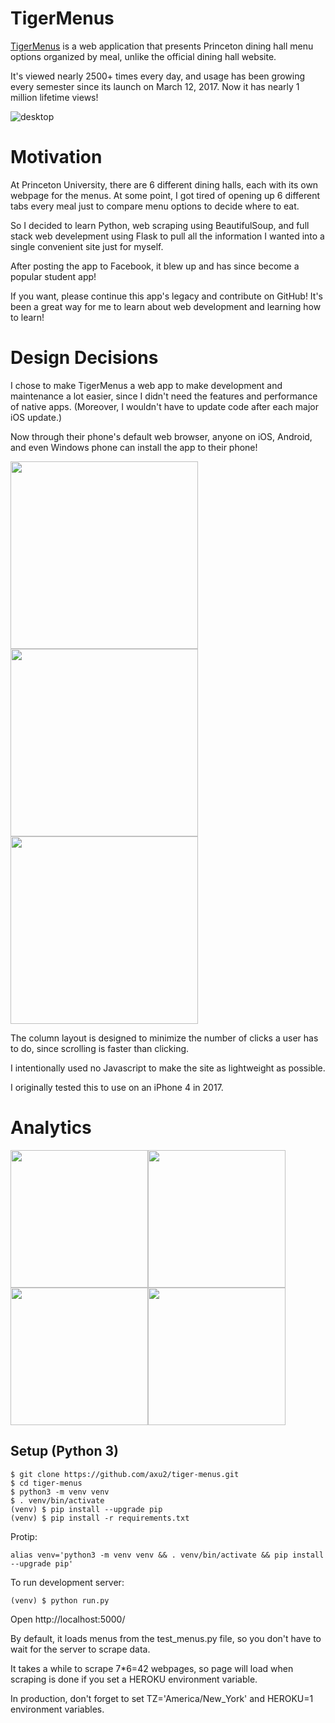 # TigerMenus

[TigerMenus](https://tigermenus.herokuapp.com/) is a web application that presents Princeton dining hall menu options organized by meal, unlike the official dining hall website.

It's viewed nearly 2500+ times every day, and usage has been growing every semester since its launch on March 12, 2017. Now it has nearly 1 million lifetime views!

![desktop](https://raw.githubusercontent.com/axu2/tiger_menus/master/app/static/screenshot2019.png)

# Motivation

At Princeton University, there are 6 different dining halls, each with its own webpage for the menus. At some point, I got tired of opening up 6 different tabs every meal just to compare menu options to decide where to eat.

So I decided to learn Python, web scraping using BeautifulSoup, and full stack web develepment using Flask to pull all the information I wanted into a single convenient site just for myself.

After posting the app to Facebook, it blew up and has since become a popular student app!

If you want, please continue this app's legacy and contribute on GitHub! It's been a great way for me to learn about web development and learning how to learn!

# Design Decisions

I chose to make TigerMenus a web app to make development and maintenance a lot easier, since I didn't need the features and performance of native apps. (Moreover, I wouldn't have to update code after each major iOS update.)

Now through their phone's default web browser, anyone on iOS, Android, and even Windows phone can install the app to their phone!

<img width=300 src="https://raw.githubusercontent.com/axu2/tiger_menus/master/app/static/iphoneicon.png"/><img width=300 src="https://raw.githubusercontent.com/axu2/tiger_menus/master/app/static/androidicon.png"/><img width=300 src="https://raw.githubusercontent.com/axu2/tiger_menus/master/app/static/windows.png"/>

The column layout is designed to minimize the number of clicks a user has to do, since scrolling is faster than clicking.

I intentionally used no Javascript to make the site as lightweight as possible. 

I originally tested this to use on an iPhone 4 in 2017.

# Analytics

<img width=220 src="https://raw.githubusercontent.com/axu2/tiger_menus/master/app/static/usage/views.jpg"/><img width=220 src="https://raw.githubusercontent.com/axu2/tiger_menus/master/app/static/usage/cat.jpg"/><img width=220 src="https://raw.githubusercontent.com/axu2/tiger_menus/master/app/static/usage/os.jpg"/><img width=220 src="https://raw.githubusercontent.com/axu2/tiger_menus/master/app/static/usage/brand.jpg"/>

## Setup (Python 3)
```
$ git clone https://github.com/axu2/tiger-menus.git
$ cd tiger-menus
$ python3 -m venv venv
$ . venv/bin/activate
(venv) $ pip install --upgrade pip
(venv) $ pip install -r requirements.txt
```
Protip:
```
alias venv='python3 -m venv venv && . venv/bin/activate && pip install --upgrade pip'
```
To run development server:
```
(venv) $ python run.py
```
Open http://localhost:5000/

By default, it loads menus from the test_menus.py file, so you don't have to wait for the server to scrape data.

It takes a while to scrape 7*6=42 webpages, so page will load when scraping is done if you set a HEROKU environment variable.

In production, don't forget to set TZ='America/New_York' and HEROKU=1 environment variables.
